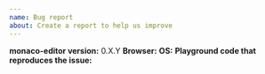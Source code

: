 ```yaml
---
name: Bug report
about: Create a report to help us improve
---
```


<!--

🛑 STOP 🛑 STOP 🛑 STOP 🛑

1. Try to reproduce in VS Code and file issue directly at:
 -- https://github.com/microsoft/vscode/issues

2. Otherwise, provide steps that reproduce the problem in VS Code web at:
 -- https://vscode-web-test-playground.azurewebsites.net/

3. Otherwise, provide steps that reproduce the problem at the Monaco Editor homepage
 -- https://microsoft.github.io/monaco-editor/

4. Otherwise, provide a Playground code snippet
 -- https://microsoft.github.io/monaco-editor/playground.html

5. Otherwise, provide a self-contained git repository / HTML page

-->

**monaco-editor version:** 0.X.Y
**Browser:**
**OS:**
**Playground code that reproduces the issue:**

```js

```
